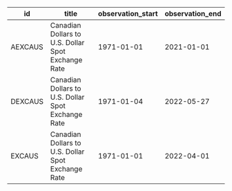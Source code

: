 | id      | title                                              | observation_start   | observation_end   |
|---------|----------------------------------------------------|---------------------|-------------------|
| AEXCAUS | Canadian Dollars to U.S. Dollar Spot Exchange Rate | 1971-01-01          | 2021-01-01        |
| DEXCAUS | Canadian Dollars to U.S. Dollar Spot Exchange Rate | 1971-01-04          | 2022-05-27        |
| EXCAUS  | Canadian Dollars to U.S. Dollar Spot Exchange Rate | 1971-01-01          | 2022-04-01        |